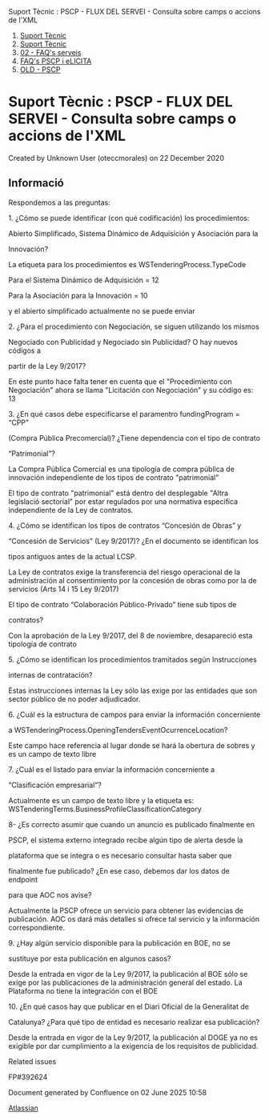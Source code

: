 Suport Tècnic : PSCP - FLUX DEL SERVEI - Consulta sobre camps o accions de l'XML  

1.  [Suport Tècnic](index.html)
2.  [Suport Tècnic](13893782.html)
3.  [02 - FAQ's serveis](26313393.html)
4.  [FAQ's PSCP i eLICITA](28705587.html)
5.  [OLD - PSCP](OLD---PSCP_93356826.html)

Suport Tècnic : PSCP - FLUX DEL SERVEI - Consulta sobre camps o accions de l'XML
================================================================================

Created by Unknown User (oteccmorales) on 22 December 2020

Informació
----------

  

Respondemos a las preguntas:

  

1\. ¿Cómo se puede identificar (con qué codificación) los procedimientos:

Abierto Simplificado, Sistema Dinámico de Adquisición y Asociación para la

Innovación?

  

La etiqueta para los procedimientos es WSTenderingProcess.TypeCode

Para el Sistema Dinámico de Adquisición = 12

Para la Asociación para la Innovación = 10

y el abierto simplificado actualmente no se puede enviar

  

2\. ¿Para el procedimiento con Negociación, se siguen utilizando los mismos

Negociado con Publicidad y Negociado sin Publicidad? O hay nuevos códigos a

partir de la Ley 9/2017?

  

En este punto hace falta tener en cuenta que el "Procedimiento con Negociación" ahora se llama "Licitación con Negociación" y su código es: 13

  

3\. ¿En qué casos debe especificarse el paramentro fundingProgram = “CPP”

(Compra Pública Precomercial)? ¿Tiene dependencia con el tipo de contrato

“Patrimonial”?

  

La Compra Pública Comercial es una tipología de compra pública de innovación independiente de los tipos de contrato "patrimonial”

El tipo de contrato "patrimonial" está dentro del desplegable "Altra legislació sectorial" por estar regulados por una normativa especifica independiente de la Ley de contratos.

  

4\. ¿Cómo se identifican los tipos de contratos “Concesión de Obras” y

“Concesión de Servicios” (Ley 9/2017)? ¿En el documento se identifican los

tipos antiguos antes de la actual LCSP.

  

La Ley de contratos exige la transferencia del riesgo operacional de la administración al consentimiento por la concesión de obras como por la de servicios (Arts 14 i 15 Ley 9/2017)

  

El tipo de contrato “Colaboración Público-Privado” tiene sub tipos de

contratos?

Con la aprobación de la Ley 9/2017, del 8 de noviembre, desapareció esta tipología de contrato

  

5\. ¿Cómo se identifican los procedimientos tramitados según Instrucciones

internas de contratación?

Estas instrucciones internas la Ley sólo las exige por las entidades que son sector público de no poder adjudicador.

  

6\. ¿Cuál es la estructura de campos para enviar la información concerniente

a WSTenderingProcess.OpeningTendersEventOcurrenceLocation?

Este campo hace referencia al lugar donde se hará la obertura de sobres y es un campo de texto libre 

  

7\. ¿Cuál es el listado para enviar la información concerniente a

“Clasificación empresarial”?

Actualmente es un campo de texto libre y la etiqueta es: WSTenderingTerms.BusinessProfileClassificationCategory

  

8- ¿Es correcto asumir que cuando un anuncio es publicado finalmente en

PSCP, el sistema externo integrado recibe algún tipo de alerta desde la

plataforma que se integra o es necesario consultar hasta saber que

finalmente fue publicado? ¿En ese caso, debemos dar los datos de endpoint

para que AOC nos avise?

  

Actualmente la PSCP ofrece un servicio para obtener las evidencias de publicación. AOC os dará más detalles si ofrece tal servicio y la información correspondiente.

  

9\. ¿Hay algún servicio disponible para la publicación en BOE, no se

sustituye por esta publicación en algunos casos?

  

Desde la entrada en vigor de la Ley 9/2017, la publicación al BOE sólo se exige por las publicaciones de la administración general del estado. La Plataforma no tiene la integración con el BOE

  

10\. ¿En qué casos hay que publicar en el Diari Oficial de la Generalitat de

Catalunya? ¿Para qué tipo de entidad es necesario realizar esa publicación?

Desde la entrada en vigor de la Ley 9/2017, la publicación al DOGE ya no es exigible por dar cumplimiento a la exigencia de los requisitos de publicidad.

  

  

Related issues

FP#392624 

Document generated by Confluence on 02 June 2025 10:58

[Atlassian](http://www.atlassian.com/)
